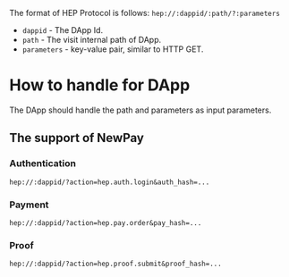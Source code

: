 The format of HEP Protocol is follows:
`
hep://:dappid/:path/?:parameters
`

* `dappid` - The DApp Id.
* `path` - The visit internal path of DApp.
* `parameters` - key-value pair, similar to HTTP GET.

# How to handle for DApp
The DApp should handle the path and parameters as input parameters.
 
## The support of NewPay

### Authentication
`
hep://:dappid/?action=hep.auth.login&auth_hash=...
`

### Payment
`
hep://:dappid/?action=hep.pay.order&pay_hash=...
`

### Proof
`
hep://:dappid/?action=hep.proof.submit&proof_hash=...
`
